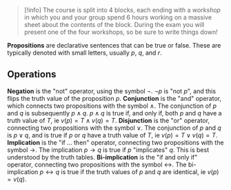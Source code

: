 > [!info]
> The course is split into 4 blocks, each ending with a *workshop* in which you and your group spend 6 hours working on a massive sheet about the contents of the block. During the exam you will present one of the four workshops, so be sure to write things down!

**Propositions** are declarative sentences that can be true or false. These are typically denoted with small letters, usually $p$, $q$, and $r$.

## Operations
**Negation** is the "not" operator, using the symbol $\neg$. $\neg p$ is "not $p$", and this flips the truth value of the proposition $p$.
**Conjunction** is the "and" operator, which connects two propositions with the symbol $\wedge$. The conjunction of $p$ and $q$ is subsequently $p\wedge q$. $p\wedge q$ is true if, and only if, both $p$ and $q$ have a truth value of $T$, ie $v(p)=T\wedge v(q)=T$.
**Disjunction** is the "or" operator, connecting two propositions with the symbol $\vee$. The conjunction of $p$ and $q$ is $p\vee q$, and is true if $p$ or $q$ have a truth value of $T$, ie $v(p)=T\vee v(q)=T$.
**Implication** is the "if ... then" operator, connecting two propositions with the symbol $\rightarrow$. The implication $p\rightarrow q$ is true if $p$ "implicates" $q$. This is best understood by the truth tables.
**Bi-implication** is the "if and only if" operator, connecting two propositions with the symbol $\leftrightarrow$. The bi-implication $p\leftrightarrow q$ is true if the truth values of $p$ and $q$ are identical, ie $v(p)=v(q)$.

